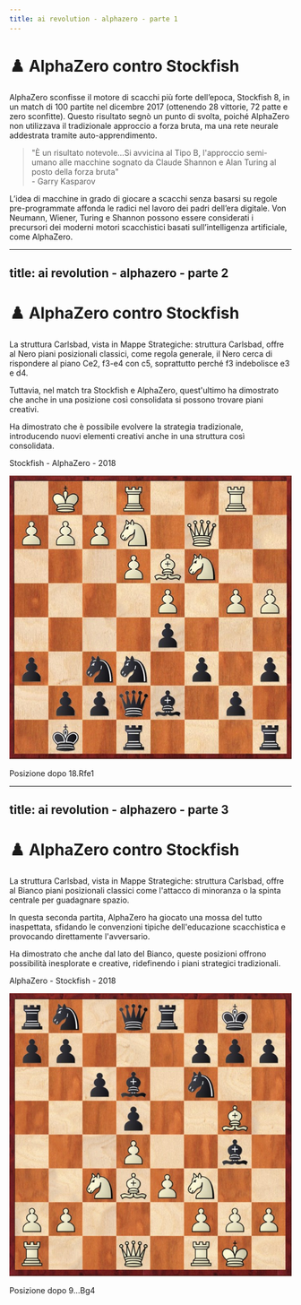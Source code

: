```yaml
---
title: ai revolution - alphazero - parte 1
---
```


# ♟️ AlphaZero contro Stockfish

<div class="mt-6 text-left">
  <p class="text-lg text-gray-500 leading-relaxed">
    AlphaZero sconfisse il motore di scacchi più forte dell’epoca, Stockfish 8, in un match di 100 partite nel dicembre 2017 (ottenendo 28 vittorie, 72 patte e zero sconfitte). Questo risultato segnò un punto di svolta, poiché AlphaZero non utilizzava il tradizionale approccio a forza bruta, ma una rete neurale addestrata tramite auto-apprendimento. 
  </p>
  
  <blockquote class="border-l-4 border-blue-500 pl-4 text-gray-500">
    "È un risultato notevole...Si avvicina al Tipo B, l'approccio semi-umano alle macchine sognato da Claude Shannon e Alan Turing al posto della forza bruta"
    <footer class="text-sm text-gray-500 mt-2">- Garry Kasparov</footer>
  </blockquote>

  <p class="text-lg text-gray-500 leading-relaxed mt-4"> 
  L’idea di macchine in grado di giocare a scacchi senza basarsi su regole pre-programmate affonda le radici nel lavoro dei padri dell’era digitale. Von Neumann, Wiener, Turing e Shannon possono essere considerati i precursori dei moderni motori scacchistici basati sull’intelligenza artificiale, come AlphaZero. 
  </p>
</div>

<Footer />

---
title: ai revolution - alphazero - parte 2
---

# ♟️ AlphaZero contro Stockfish

<div class="grid grid-cols-2 gap-4 items-center mt-4">

  <div class="text-left">
    <p class="mt-2 text-sm text-gray-600 dark:text-gray-400">
    La struttura Carlsbad, vista in <span class="text-blue-400 font-semibold">Mappe Strategiche: struttura Carlsbad</span>, offre al Nero piani posizionali classici, come regola generale, il Nero cerca di rispondere al piano Ce2, f3-e4 con c5, soprattutto perché f3 indebolisce e3 e d4.
    </p>
    <p class="mt-2 text-sm text-gray-600 dark:text-gray-400">
    Tuttavia, nel match tra Stockfish e AlphaZero, quest'ultimo ha dimostrato che anche in una posizione così consolidata si possono trovare piani creativi.
    </p>
    <p class="mt-2 text-sm text-gray-600 dark:text-gray-400">
    Ha dimostrato che è possibile evolvere la strategia tradizionale, introducendo nuovi elementi creativi anche in una struttura così consolidata.
    </p>
  </div>
  <div v-click="1" class="flex flex-col items-center">
    <p class="text-sm font-semibold text-gray-500">Stockfish - AlphaZero - 2018</p>
    <div class="relative flex flex-col items-center">
      <img src="../images/stockfish-alphazero-2018.jpg" alt="Diagramma 1" class="w-64 h-64 object-cover rounded-lg shadow-md border-2 border-gray-300" />
      <p class="mt-2 text-xs">Posizione dopo 18.Rfe1</p>
    </div>
  </div>
</div>

<Footer />

---
title: ai revolution - alphazero - parte 3
---

# ♟️ AlphaZero contro Stockfish

<div class="grid grid-cols-2 gap-4 items-center mt-4">
   
  <div class="text-left" >
    <p class="mt-2 text-sm text-gray-600 dark:text-gray-400">
      La struttura Carlsbad, vista in <span class="text-blue-400 font-semibold">Mappe Strategiche: struttura Carlsbad</span>, offre al Bianco piani posizionali classici come l'attacco di minoranza o la spinta centrale per guadagnare spazio.
    </p>
    <p class="mt-2 text-sm text-gray-600 dark:text-gray-400">
      In questa seconda partita, <span class="font-semibold text-blue-500">AlphaZero</span> ha giocato una mossa del tutto inaspettata, sfidando le convenzioni tipiche dell'educazione scacchistica e provocando direttamente l'avversario. 
    </p>
    <p class="mt-2 text-sm text-gray-600 dark:text-gray-400">
      Ha dimostrato che anche dal lato del Bianco, queste posizioni offrono possibilità inesplorate e creative, ridefinendo i piani strategici tradizionali.
    </p>
  </div>
  <div v-click="1" class="flex flex-col items-center">
    <p class="text-sm font-semibold text-gray-500">AlphaZero - Stockfish - 2018</p>
    <div class="relative flex flex-col items-center">
      <img src="../images/alphazero-stockfish-2018.jpg" alt="Diagramma 2" class="w-64 h-64 object-cover rounded-lg shadow-md border-2 border-gray-300" />
      <p class="mt-2 text-xs">Posizione dopo 9...Bg4</p>
    </div>
  </div> 
</div>

<Footer />


